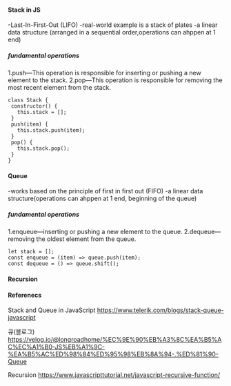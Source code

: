 #### Stack in JS
-Last-In-First-Out (LIFO)
-real-world example is a stack of plates
-a linear data structure (arranged in a sequential order,operations can ahppen at 1 end)

##### fundamental operations
1.push—This operation is responsible for inserting or pushing a new element to the stack.
2.pop—This operation is responsible for removing the most recent element from the stack.


```
class Stack {
 constructor() {
   this.stack = [];
 }
 push(item) {
   this.stack.push(item);
 }
 pop() {
   this.stack.pop();
 }
}
```

#### Queue
-works based on the principle of first in first out (FIFO)
-a linear data structure(operations can ahppen at 1 end, beginning of the queue)

##### fundamental operations
1.enqueue—inserting or pushing a new element to the queue.
2.dequeue—removing the oldest element from the queue.

```
let stack = [];
const enqueue = (item) => queue.push(item);
const dequeue = () => queue.shift();
```

#### Recursion


#### Referenecs

Stack and Queue in JavaScript 
https://www.telerik.com/blogs/stack-queue-javascript

큐(블로그)
https://velog.io/@longroadhome/%EC%9E%90%EB%A3%8C%EA%B5%AC%EC%A1%B0-JS%EB%A1%9C-%EA%B5%AC%ED%98%84%ED%95%98%EB%8A%94-.%ED%81%90-Queue

Recursion
https://www.javascripttutorial.net/javascript-recursive-function/
